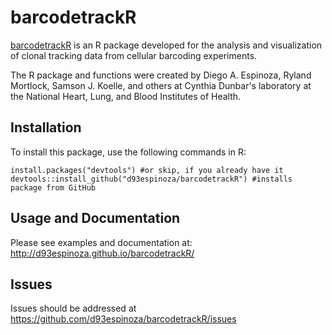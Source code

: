 # barcodetrackR

[barcodetrackR](http://github.com/d93espinoza/barcodetrackR) is an R package developed for the analysis and visualization of clonal tracking data from cellular barcoding experiments.

The R package and functions were created by Diego A. Espinoza, Ryland Mortlock, Samson J. Koelle, and others at Cynthia Dunbar's laboratory at the National Heart, Lung, and Blood Institutes of Health. 

## Installation

To install this package, use the following commands in R:
```
install.packages("devtools") #or skip, if you already have it
devtools::install_github("d93espinoza/barcodetrackR") #installs package from GitHub
```

## Usage and Documentation

Please see examples and documentation at: http://d93espinoza.github.io/barcodetrackR/

## Issues
Issues should be addressed at https://github.com/d93espinoza/barcodetrackR/issues

